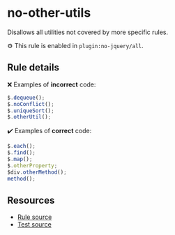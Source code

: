 # no-other-utils

Disallows all utilities not covered by more specific rules.

⚙️ This rule is enabled in `plugin:no-jquery/all`.

## Rule details

❌ Examples of **incorrect** code:
```js
$.dequeue();
$.noConflict();
$.uniqueSort();
$.otherUtil();
```

✔️ Examples of **correct** code:
```js
$.each();
$.find();
$.map();
$.otherProperty;
$div.otherMethod();
method();
```

## Resources

* [Rule source](/src/rules/no-other-utils.js)
* [Test source](/src/tests/no-other-utils.js)
